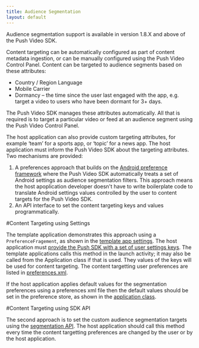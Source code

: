 ```yaml
---
title: Audience Segmentation
layout: default 
---
```


Audience segmentation support is available in version 1.8.X and above of the Push Video SDK.

Content targeting can be automatically configured as part of content metadata ingestion, or can be manually configured using the Push Video Control Panel.
Content can be targeted to audience segments based on these attributes: 

 * Country / Region Language
 * Mobile Carrier
 * Dormancy – the time since the user last engaged with the app, e.g. target a video to users who have been dormant for 3+ days.

The Push Video SDK manages these attributes automatically. All that is required is to target a particular video or feed at an audience segment using the Push Video Control Panel.


The host application can also provide custom targeting attributes, for example ‘team’ for a sports app, or ‘topic’ for a news app. The host application must inform the Push Video SDK about the targeting attributes. Two mechanisms are provided:
 
 1. A preferences approach that builds on the <a href="http://developer.android.com/intl/zh-cn/guide/topics/ui/settings.html" target="_blank">Android preference framework</a> where the Push Video SDK automatically treats a set of Android settings as audience segmentation filters. This approach means the host apoplication developer doesn't have to write boilerplate code to translate Android settings values controlled by the user to content targets for the Push Video SDK.
 1. An API interface to set the content targeting keys and values programmatically. 


#Content Targeting using Settings

The template application demonstrates this approach using a `PreferenceFragement`, as shown in the <a href="https://github.com/incoming-inc/android-template-app/blob/master/pvn-template-app/src/main/java/com/incoming/example/incomingpvntemplate/PVNTemplateSettings.java" target="_blank">template app settings</a>. The host application must <a href="apidocs/com/incoming/pvnsdk/PushVideo.html#configureAudienceSegmentationKeys-java.util.Set-" target="_blank">provide the Push SDK with a set of user settings keys</a>. The template applications calls this method in the launch activity; it may also be called from the Application class if that is used. They values of the keys will be used for content targeting. The content targetting user preferences are listed in <a href="https://github.com/incoming-inc/android-template-app/blob/master/pvn-template-app/res/xml/preferences.xml" target="_blank">preferences.xml</a>.

If the host application applies default values for the segmentation preferences using a preferences xml file then the default values should be set in the preference store, as shown in the <a href="https://github.com/incoming-inc/android-template-app/blob/master/pvn-template-app/src/main/java/com/incoming/example/incomingpvntemplate/PVNTemplateApplication.java" target="_blank">application class</a>.

#Content Targeting using SDK API

The second approach is to set the custom audience segmentation targets using the <a href="apidocs/com/incoming/pvnsdk/DataAccessService.html#setContentTargets-java.util.Map-" target="_blank">segmentation API</a>. The host application should call this method every time the content targetting preferences are changed by the user or by the host application.

